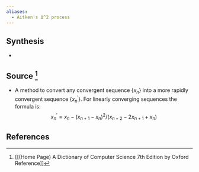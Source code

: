 ```yaml
---
aliases:
  - Aitken's Δ^2 process
---
```

## Synthesis
- 
## Source [^1]
- A method to convert any convergent sequence $\left\{x_{n}\right\}$ into a more rapidly convergent sequence $\left\{x_{n}{ }^{\prime}\right\}$. For linearly converging sequences the formula is:$${x_{n}}^\prime=x_{n}-\left(x_{n+1}-x_{n}\right)^{2} /\left(x_{n+2}-2 x_{n+1}+x_{n}\right)$$
## References

[^1]: [[(Home Page) A Dictionary of Computer Science 7th Edition by Oxford Reference]]